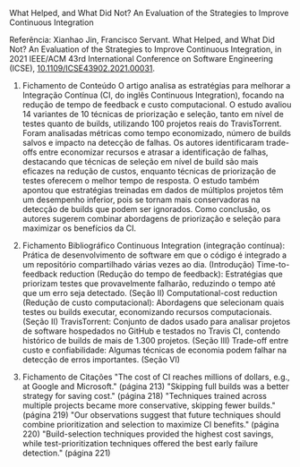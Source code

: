 What Helped, and What Did Not? An Evaluation of the Strategies to Improve Continuous Integration

Referência:
 Xianhao Jin, Francisco Servant. What Helped, and What Did Not? An Evaluation of the Strategies to Improve Continuous Integration, in 2021 IEEE/ACM 43rd International Conference on Software Engineering (ICSE), [10.1109/ICSE43902.2021.00031](https://ieeexplore.ieee.org/document/9401965).


1. Fichamento de Conteúdo
O artigo analisa as estratégias para melhorar a Integração Contínua (CI, do inglês Continuous Integration), focando na redução de tempo de feedback e custo computacional. O estudo avaliou 14 variantes de 10 técnicas de priorização e seleção, tanto em nível de testes quanto de builds, utilizando 100 projetos reais do TravisTorrent. Foram analisadas métricas como tempo economizado, número de builds salvos e impacto na detecção de falhas. Os autores identificaram trade-offs entre economizar recursos e atrasar a identificação de falhas, destacando que técnicas de seleção em nível de build são mais eficazes na redução de custos, enquanto técnicas de priorização de testes oferecem o melhor tempo de resposta. O estudo também apontou que estratégias treinadas em dados de múltiplos projetos têm um desempenho inferior, pois se tornam mais conservadoras na detecção de builds que podem ser ignorados. Como conclusão, os autores sugerem combinar abordagens de priorização e seleção para maximizar os benefícios da CI.

2. Fichamento Bibliográfico
Continuous Integration (integração contínua): Prática de desenvolvimento de software em que o código é integrado a um repositório compartilhado várias vezes ao dia. (Introdução)
Time-to-feedback reduction (Redução do tempo de feedback): Estratégias que priorizam testes que provavelmente falharão, reduzindo o tempo até que um erro seja detectado. (Seção II)
Computational-cost reduction (Redução de custo computacional): Abordagens que selecionam quais testes ou builds executar, economizando recursos computacionais. (Seção II)
TravisTorrent: Conjunto de dados usado para analisar projetos de software hospedados no GitHub e testados no Travis CI, contendo histórico de builds de mais de 1.300 projetos. (Seção III)
Trade-off entre custo e confiabilidade: Algumas técnicas de economia podem falhar na detecção de erros importantes. (Seção VI)

3. Fichamento de Citações
"The cost of CI reaches millions of dollars, e.g., at Google and Microsoft." (página 213)
"Skipping full builds was a better strategy for saving cost." (página 218)
"Techniques trained across multiple projects became more conservative, skipping fewer builds." (página 219)
"Our observations suggest that future techniques should combine prioritization and selection to maximize CI benefits." (página 220)
"Build-selection techniques provided the highest cost savings, while test-prioritization techniques offered the best early failure detection." (página 221)
